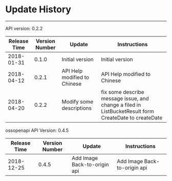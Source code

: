 # Update History
---------------------------------------------------------------------
API version: 0.2.2
 
|Release Time|Version Number| Update |Instructions|
| ---------------| -----------|-----------|---------|
|2018-01-31|0.1.0| Initial version|Initial version 
|2018-04-12|0.2.1| API Help modified to Chinese | API Help modified to Chinese
|2018-04-20|0.2.2| Modify some descriptions | fix some describe message issue, and change a filed in ListBucketResult form CreateDate to createDate|

ossopenapi API Version: 0.4.5

|    Release Time      |  Version Number    | Update       | Instructions
| ---------------| -----------|-----------|---------|
| 2018-12-25  | 0.4.5 | Add Image Back-to-origin api  |  Add Image Back-to-origin api
